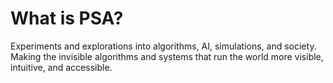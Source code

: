 # What is PSA?

Experiments and explorations into algorithms, AI, simulations, and society. Making the invisible algorithms and systems that run the world more visible, intuitive, and accessible.
